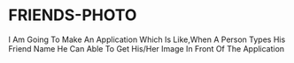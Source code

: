 # FRIENDS-PHOTO
I Am Going To Make An Application Which Is Like,When A Person Types His Friend Name He Can Able To Get His/Her Image In Front Of The Application
